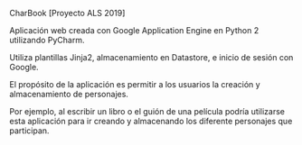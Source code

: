 CharBook [Proyecto ALS 2019]

Aplicación web creada con Google Application Engine en Python 2 utilizando PyCharm.

Utiliza plantillas Jinja2, almacenamiento en Datastore, e inicio de sesión con Google.

El propósito de la aplicación es permitir a los usuarios la creación y almacenamiento de personajes.

Por ejemplo, al escribir un libro o el guión de una película podría utilizarse esta aplicación para ir creando y almacenando los diferente personajes que participan.